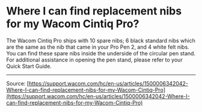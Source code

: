 # Where I can find replacement nibs for my Wacom Cintiq Pro?

The Wacom Cintiq Pro ships with 10 spare nibs; 6 black standard nibs which are the same as the nib that came in your Pro Pen 2, and 4 white felt nibs. You can find these spare nibs inside the underside of the circular pen stand. For additional assistance in opening the pen stand, please refer to your Quick Start Guide.

---
Source: [https://support.wacom.com/hc/en-us/articles/1500006342042-Where-I-can-find-replacement-nibs-for-my-Wacom-Cintiq-Pro](https://support.wacom.com/hc/en-us/articles/1500006342042-Where-I-can-find-replacement-nibs-for-my-Wacom-Cintiq-Pro)

